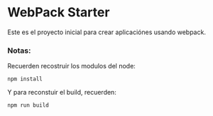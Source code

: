 # WebPack Starter

Este es el proyecto inicial para crear aplicaciónes usando webpack.

### Notas:

Recuerden recostruir los modulos del node:
```
npm install
```

Y para reconstuir el build, recuerden:
```
npm run build